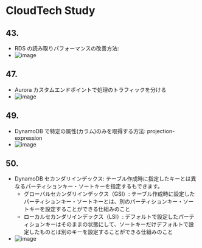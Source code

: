 # CloudTech Study

## 43.

- RDS の読み取りパフォーマンスの改善方法:
- ![image](https://github.com/yoshikikasama/network-and-server/assets/61643054/98ab52ab-800a-4623-abce-65004232037b)

## 47.

- Aurora カスタムエンドポイントで処理のトラフィックを分ける
- ![image](https://github.com/yoshikikasama/network-and-server/assets/61643054/b25eadf6-5036-47d2-8679-27743a1de369)

## 49.

- DynamoDB で特定の属性(カラム)のみを取得する方法: projection-expression
- ![image](https://github.com/yoshikikasama/network-and-server/assets/61643054/45c06f10-f698-406b-a46b-de96cd77ca49)

## 50.

- DynamoDB セカンダリインデックス: テーブル作成時に指定したキーとは異なるパーティションキー・ソートキーを指定するもできます。
  - グローバルセカンダリインデックス（GSI）: テーブル作成時に設定したパーティションキー・ソートキーとは、別のパーティションキー・ソートキーを設定することができる仕組みのこと
  - ローカルセカンダリインデックス（LSI）: デフォルトで設定したパーティションキーはそのままの状態にして、ソートキーだけデフォルトで設定したものとは別のキーを設定することができる仕組みのこと
- ![image](https://github.com/yoshikikasama/network-and-server/assets/61643054/920c409d-24a7-4ab9-b936-ffd4d9fbbf3a)
